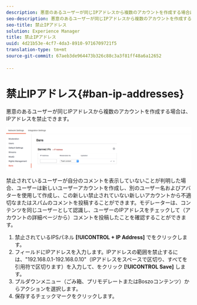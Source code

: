 ```yaml
---
description: 悪意のあるユーザーが同じIPアドレスから複数のアカウントを作成する場合は、IPアドレスを禁止できます。
seo-description: 悪意のあるユーザーが同じIPアドレスから複数のアカウントを作成する場合は、IPアドレスを禁止できます。
seo-title: 禁止IPアドレス
solution: Experience Manager
title: 禁止IPアドレス
uuid: 4d21b53e-4cf7-4da3-8910-9716709721f5
translation-type: tm+mt
source-git-commit: 67aeb3de964473b326c88c3a3f81ff48a6a12652

---
```



# 禁止IPアドレス{#ban-ip-addresses}

悪意のあるユーザーが同じIPアドレスから複数のアカウントを作成する場合は、IPアドレスを禁止できます。

![](assets/Bans-1024x239.png)

禁止されているユーザーが自分のコメントを表示していないことが判明した場合、ユーザーは新しいユーザーアカウントを作成し、別のユーザー名およびアバターを使用して作成し、この新しい禁止されていない新しいアカウントから不適切なまたはスパムのコメントを投稿することができます。モデレーターは、コンテンツを同じユーザーとして認識し、ユーザーのIPアドレスをチェックして（アカウントの詳細ページから）コメントを投稿したことを確認することができます。

1. 禁止されているIPSパネル **[!UICONTROL + IP Address]** でをクリックします。
1. フィールドにIPアドレスを入力します。IPアドレスの範囲を禁止するには、&quot;192.168.0.1-192.168.0.10&quot;（IPアドレスをスペースで区切り、すべてを引用符で区切ります）を入力して、をクリック **[!UICONTROL Save]** します。
1. プルダウンメニュー（ごみ箱、プリモデレートまたはBoszoコンテンツ）からアクションを選択します。
1. 保存するチェックマークをクリックします。
